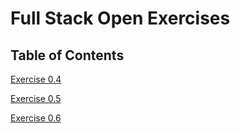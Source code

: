 # Full Stack Open Exercises

## Table of Contents

[Exercise 0.4](part-0/exercise0-traditional.md#exercise-04)

[Exercise 0.5](part-0/exercise0-SPA.md#exercise-05)

[Exercise 0.6](part-0/exercise0-SPA.md#exercise-06)

